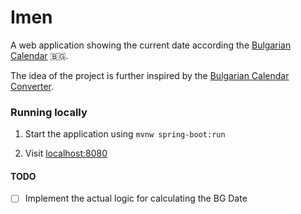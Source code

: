 # Imen

A web application showing the current date according the [Bulgarian Calendar](https://historybg.info/%D0%B4%D1%80%D0%B5%D0%B2%D0%B5%D0%BD-%D0%B1%D1%8A%D0%BB%D0%B3%D0%B0%D1%80%D1%81%D0%BA%D0%B8-%D0%BA%D0%B0%D0%BB%D0%B5%D0%BD%D0%B4%D0%B0%D1%80/) 🇧🇬.  

The idea of the project is further inspired by the [Bulgarian Calendar Converter](http://calendar.samoistina.com/).

### Running locally

1. Start the application using `mvnw spring-boot:run`

2. Visit [localhost:8080](http://localhost:8080)

#### TODO

- [ ] Implement the actual logic for calculating the BG Date